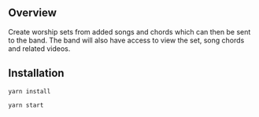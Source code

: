 ## Overview

Create worship sets from added songs and chords which can then be sent to the band. The band will also have access to view the set, song chords and related videos.


## Installation

```yarn install```

```yarn start```
